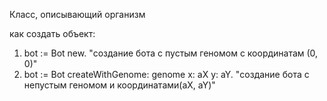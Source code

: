 Класс, описывающий организм

как создать объект:

1) bot := Bot new.  "создание бота с пустым геномом с координатам (0, 0)"
2) bot := Bot createWithGenome: genome x: aX y: aY. "создание бота с непустым геномом и 																									 																									 координатами(aX, aY)"